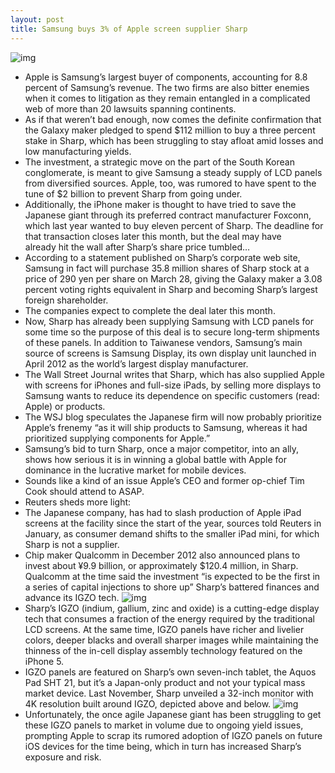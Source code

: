 ```yaml
---
layout: post
title: Samsung buys 3% of Apple screen supplier Sharp
---
```

![img](http://media.idownloadblog.com/wp-content/uploads/2012/08/Sharp.jpg)
* Apple is Samsung’s largest buyer of components, accounting for 8.8 percent of Samsung’s revenue. The two firms are also bitter enemies when it comes to litigation as they remain entangled in a complicated web of more than 20 lawsuits spanning continents.
* As if that weren’t bad enough, now comes the definite confirmation that the Galaxy maker pledged to spend $112 million to buy a three percent stake in Sharp, which has been struggling to stay afloat amid losses and low manufacturing yields.
* The investment, a strategic move on the part of the South Korean conglomerate, is meant to give Samsung a steady supply of LCD panels from diversified sources. Apple, too, was rumored to have spent to the tune of $2 billion to prevent Sharp from going under.
* Additionally, the iPhone maker is thought to have tried to save the Japanese giant through its preferred contract manufacturer Foxconn, which last year wanted to buy eleven percent of Sharp. The deadline for that transaction closes later this month, but the deal may have already hit the wall after Sharp’s share price tumbled…
* According to a statement published on Sharp’s corporate web site, Samsung in fact will purchase 35.8 million shares of Sharp stock at a price of 290 yen per share on March 28, giving the Galaxy maker a 3.08 percent voting rights equivalent in Sharp and becoming Sharp’s largest foreign shareholder.
* The companies expect to complete the deal later this month.
* Now, Sharp has already been supplying Samsung with LCD panels for some time so the purpose of this deal is to secure long-term shipments of these panels. In addition to Taiwanese vendors, Samsung’s main source of screens is Samsung Display, its own display unit launched in April 2012 as the world’s largest display manufacturer.
* The Wall Street Journal writes that Sharp, which has also supplied Apple with screens for iPhones and full-size iPads, by selling more displays to Samsung wants to reduce its dependence on specific customers (read: Apple) or products.
* The WSJ blog speculates the Japanese firm will now probably prioritize Apple’s frenemy “as it will ship products to Samsung, whereas it had prioritized supplying components for Apple.”
* Samsung’s bid to turn Sharp, once a major competitor, into an ally, shows how serious it is in winning a global battle with Apple for dominance in the lucrative market for mobile devices.
* Sounds like a kind of an issue Apple’s CEO and former op-chief Tim Cook should attend to ASAP.
* Reuters sheds more light:
* The Japanese company, has had to slash production of Apple iPad screens at the facility since the start of the year, sources told Reuters in January, as consumer demand shifts to the smaller iPad mini, for which Sharp is not a supplier.
* Chip maker Qualcomm in December 2012 also announced plans to invest about ¥9.9 billion, or approximately $120.4 million, in Sharp. Qualcomm at the time said the investment “is expected to be the first in a series of capital injections to shore up” Sharp’s battered finances and advance its IGZO tech.
![img](http://media.idownloadblog.com/wp-content/uploads/2012/11/Sharp-PN-K321.jpg)
* Sharp’s IGZO (indium, gallium, zinc and oxide) is a cutting-edge display tech that consumes a fraction of the energy required by the traditional LCD screens. At the same time, IGZO panels have richer and livelier colors, deeper blacks and overall sharper images while maintaining the thinness of the in-cell display assembly technology featured on the iPhone 5.
* IGZO panels are featured on Sharp’s own seven-inch tablet, the Aquos Pad SHT 21, but it’s a Japan-only product and not your typical mass market device. Last November, Sharp unveiled a 32-inch monitor with 4K resolution built around IGZO, depicted above and below.
![img](http://media.idownloadblog.com/wp-content/uploads/2012/11/Sharp-PN-K321-image-002.jpg)
* Unfortunately, the once agile Japanese giant has been struggling to get these IGZO panels to market in volume due to ongoing yield issues, prompting Apple to scrap its rumored adoption of IGZO panels on future iOS devices for the time being, which in turn has increased Sharp’s exposure and risk.

